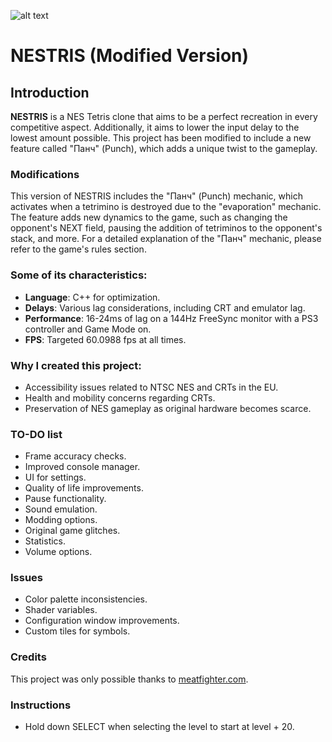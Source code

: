 ![alt text](https://raw.githubusercontent.com/Elanif/NESTRIS/master/preview.png) 

# NESTRIS (Modified Version)

## Introduction

**NESTRIS** is a NES Tetris clone that aims to be a perfect recreation in every competitive aspect. Additionally, it aims to lower the input delay to the lowest amount possible. This project has been modified to include a new feature called "Панч" (Punch), which adds a unique twist to the gameplay.

### Modifications

This version of NESTRIS includes the "Панч" (Punch) mechanic, which activates when a tetrimino is destroyed due to the "evaporation" mechanic. The feature adds new dynamics to the game, such as changing the opponent's NEXT field, pausing the addition of tetriminos to the opponent's stack, and more. For a detailed explanation of the "Панч" mechanic, please refer to the game's rules section.

### Some of its characteristics:
- **Language**: C++ for optimization.
- **Delays**: Various lag considerations, including CRT and emulator lag.
- **Performance**: 16-24ms of lag on a 144Hz FreeSync monitor with a PS3 controller and Game Mode on.
- **FPS**: Targeted 60.0988 fps at all times.

### Why I created this project:
- Accessibility issues related to NTSC NES and CRTs in the EU.
- Health and mobility concerns regarding CRTs.
- Preservation of NES gameplay as original hardware becomes scarce.

### TO-DO list
- Frame accuracy checks.
- Improved console manager.
- UI for settings.
- Quality of life improvements.
- Pause functionality.
- Sound emulation.
- Modding options.
- Original game glitches.
- Statistics.
- Volume options.

### Issues
- Color palette inconsistencies.
- Shader variables.
- Configuration window improvements.
- Custom tiles for symbols.

### Credits
This project was only possible thanks to [meatfighter.com](https://meatfighter.com/nintendotetrisai/).

### Instructions
- Hold down SELECT when selecting the level to start at level + 20.
